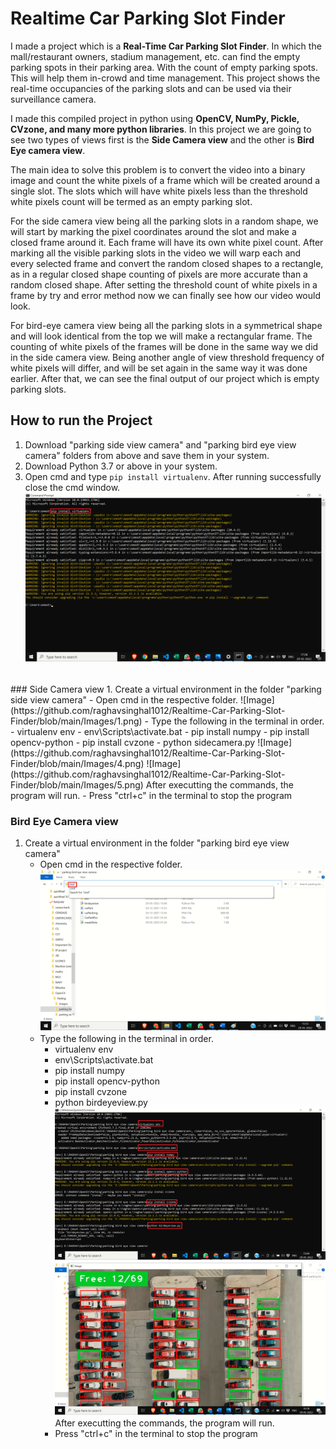
# Realtime Car Parking Slot Finder

I made a project which is a **Real-Time Car Parking Slot Finder**. In which the mall/restaurant owners, stadium management, etc. can find the empty parking spots in their parking area. With the count of empty parking spots. This will help them in-crowd and time management. This project shows the real-time occupancies of the parking slots and can be used via their surveillance camera.

I made this compiled project in python using **OpenCV, NumPy, Pickle, CVzone, and many more python libraries**. In this project we are going to see two types of views first is the **Side Camera view** and the other is **Bird Eye camera view**.

The main idea to solve this problem is to convert the video into a binary image and count the white pixels of a frame which will be created around a single slot. The slots which will have white pixels less than the threshold white pixels count will be termed as an empty parking slot.

For the side camera view being all the parking slots in a random shape, we will start by marking the pixel coordinates around the slot and make a closed frame around it. Each frame will have its own white pixel count. After marking all the visible parking slots in the video we will warp each and every selected frame and convert the random closed shapes to a rectangle, as in a regular closed shape counting of pixels are more accurate than a random closed shape. After setting the threshold count of white pixels in a frame by try and error method now we can finally see how our video would look.

For bird-eye camera view being all the parking slots in a symmetrical shape and will look identical from the top we will make a rectangular frame. The counting of white pixels of the frames will be done in the same way we did in the side camera view. Being another angle of view threshold frequency of white pixels will differ, and will be set again in the same way it was done earlier. After that, we can see the final output of our project which is empty parking slots.




## How to run the Project
1. Download "parking side view camera" and "parking bird eye view camera" folders from above and save them in your system.
2. Download Python 3.7 or above in your system.
3. Open cmd and type `pip install virtualenv`. After running successfully close the cmd window.<br /> 
![Image](https://github.com/raghavsinghal1012/Realtime-Car-Parking-Slot-Finder/blob/main/Images/7.png)
<br />
### Side Camera view
1. Create a virtual environment in the folder "parking side view camera"
    - Open cmd in the respective folder.
    ![Image](https://github.com/raghavsinghal1012/Realtime-Car-Parking-Slot-Finder/blob/main/Images/1.png)
    - Type the following in the terminal in order.
        - virtualenv env
        - env\Scripts\activate.bat
        - pip install numpy
        - pip install opencv-python
        - pip install cvzone
        - python sidecamera.py
        ![Image](https://github.com/raghavsinghal1012/Realtime-Car-Parking-Slot-Finder/blob/main/Images/4.png)
        ![Image](https://github.com/raghavsinghal1012/Realtime-Car-Parking-Slot-Finder/blob/main/Images/5.png)
        After executting the commands, the program will run.
        - Press "ctrl+c" in the terminal to stop the program

### Bird Eye Camera view
1. Create a virtual environment in the folder "parking bird eye view camera"
    - Open cmd in the respective folder.
    ![Image](https://github.com/raghavsinghal1012/Realtime-Car-Parking-Slot-Finder/blob/main/Images/3.png)
    - Type the following in the terminal in order.
        - virtualenv env
        - env\Scripts\activate.bat
        - pip install numpy
        - pip install opencv-python
        - pip install cvzone
        - python birdeyeview.py
        ![Image](https://github.com/raghavsinghal1012/Realtime-Car-Parking-Slot-Finder/blob/main/Images/2.png)
        ![Image](https://github.com/raghavsinghal1012/Realtime-Car-Parking-Slot-Finder/blob/main/Images/6.png)
        After executting the commands, the program will run.
        - Press "ctrl+c" in the terminal to stop the program
